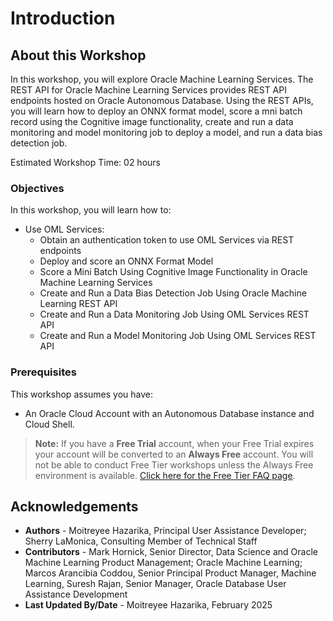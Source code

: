 # Introduction

## About this Workshop

In this workshop, you will explore Oracle Machine Learning Services. The REST API for Oracle Machine Learning Services provides REST API endpoints hosted on Oracle Autonomous Database. Using the REST APIs, you will learn how to deploy an ONNX format model, score a mni batch record using the Cognitive image functionality, create and run a data monitoring and model monitoring job to deploy a model, and run a data bias detection job. 

Estimated Workshop Time: 02 hours

### Objectives

In this workshop, you will learn how to:

* Use OML Services:
    * Obtain an authentication token to use OML Services via REST endpoints
    * Deploy and score an ONNX Format Model
    * Score a Mini Batch Using Cognitive Image Functionality in Oracle Machine Learning Services
    * Create and Run a Data Bias Detection Job Using Oracle Machine Learning REST API
    * Create and Run a Data Monitoring Job Using OML Services REST API
    * Create and Run a Model Monitoring Job Using OML Services REST API



### Prerequisites

This workshop assumes you have:
* An Oracle Cloud Account with an Autonomous Database instance and Cloud Shell.

> **Note:** If you have a **Free Trial** account, when your Free Trial expires your account will be converted to an **Always Free** account. You will not be able to conduct Free Tier workshops unless the Always Free environment is available. [Click here for the Free Tier FAQ page](https://www.oracle.com/cloud/free/faq.html).

## Acknowledgements

* **Authors** - Moitreyee Hazarika, Principal User Assistance Developer; Sherry LaMonica, Consulting Member of Technical Staff
* **Contributors** -  Mark Hornick, Senior Director, Data Science and Oracle Machine Learning Product Management; Oracle Machine Learning; Marcos Arancibia Coddou, Senior Principal Product Manager, Machine Learning, Suresh Rajan, Senior Manager, Oracle Database User Assistance Development
* **Last Updated By/Date** - Moitreyee Hazarika, February 2025
